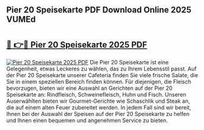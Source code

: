 ## Pier 20 Speisekarte PDF Download Online 2025 VUMEd

# <h2><a href="http://gcc0lam.nevu.top/?p=Pier+20+Speisekarte">🔗 👉🔴 Pier 20 Speisekarte 2025 PDF</a></h2>

[![Pier 20 Speisekarte 2025 PDF](https://i.imgur.com/dBaPXMq.png)](http://gcc0lam.nevu.top/?p=Pier+20+Speisekarte)
Die Pier 20 Speisekarte ist eine Gelegenheit, etwas Leckeres zu wählen, das zu Ihrem Lebensstil passt. Auf der Pier 20 Speisekarte unserer Cafeteria finden Sie viele frische Salate, die Sie in einem speziellen Bereich finden können. Für diejenigen, die Fleisch bevorzugen, bieten wir eine Auswahl an Gerichten auf der Pier 20 Speisekarte an: Rindfleisch, Schweinefleisch, Huhn und Fisch. Unseren Auserwählten bieten wir Gourmet-Gerichte wie Schaschlik und Steak an, die auf einem alten Feuer zubereitet werden. In jedem Fall sind wir bereit, Ihnen bei der Auswahl der Speisen auf der Pier 20 Speisekarte zu helfen und Ihnen einen bequemen und angenehmen Service zu bieten.
